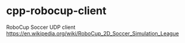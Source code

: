 # cpp-robocup-client
RoboCup Soccer UDP client
https://en.wikipedia.org/wiki/RoboCup_2D_Soccer_Simulation_League
